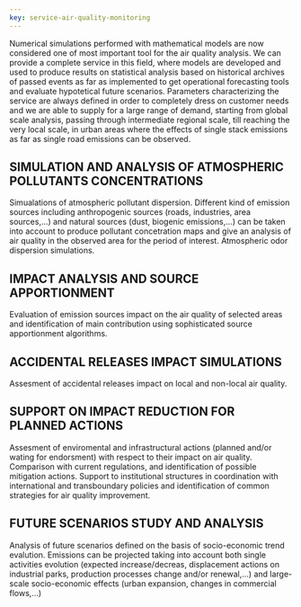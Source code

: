```yaml
---
key: service-air-quality-monitoring
---
```


Numerical simulations performed with mathematical models are now considered one of most important tool for the air quality analysis.  We can provide a complete service in this field, where models are developed and used to produce results on statistical analysis based on historical archives of passed events as far as implemented to get operational forecasting tools and evaluate hypotetical future scenarios.  Parameters characterizing the service are always defined in order to completely dress on customer needs and we are able to  supply for a large range of demand, starting from global scale analysis, passing through intermediate regional scale, till reaching the very local scale, in urban areas where the effects of single stack emissions as far as single road emissions  can be observed.

## SIMULATION AND ANALYSIS OF ATMOSPHERIC POLLUTANTS CONCENTRATIONS
Simualations of atmospheric pollutant dispersion. Different kind of emission sources including anthropogenic sources (roads, industries, area sources,...) and natural sources (dust, biogenic emissions,...) can be taken into account to produce pollutant concetration maps and give an analysis of air quality in the observed area for the period of interest. Atmospheric odor dispersion simulations.

## IMPACT ANALYSIS AND SOURCE APPORTIONMENT
Evaluation of emission sources impact on the air quality of selected areas and identification of main contribution using sophisticated source apportionment algorithms.

## ACCIDENTAL RELEASES IMPACT SIMULATIONS
Assesment of accidental releases impact on local and non-local air quality.

## SUPPORT ON IMPACT REDUCTION FOR PLANNED ACTIONS
Assesment of enviromental and infrastructural actions (planned and/or wating for endorsment) with respect to their impact on air quality. Comparison with current regulations, and identification of possible mitigation actions. Support to institutional structures in coordination with international and transboundary policies and identification of common strategies for air quality improvement.

## FUTURE SCENARIOS STUDY AND ANALYSIS
Analysis of future scenarios defined on the basis of socio-economic trend evalution. Emissions can be projected taking into account both single activities evolution (expected increase/decreas, displacement actions on industrial parks, production processes change and/or renewal,...) and large-scale socio-economic effects (urban expansion, changes in commercial flows,...)